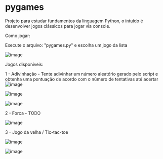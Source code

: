 # pygames
Projeto para estudar fundamentos da linguagem Python, o intuído é desenvolver jogos clássicos para jogar via console.

Como jogar:

Execute o arquivo: "pygames.py" e escolha um jogo da lista

![image](https://user-images.githubusercontent.com/22351037/142693784-3d1a44a3-205d-4ac6-b9ed-caa12e9020d3.png)

Jogos disponíveis:

1 - Adivinhação - Tente adivinhar um número aleatório gerado pelo script e obtenha uma pontuação de acordo com o número de tentativas até acertar
![image](https://user-images.githubusercontent.com/22351037/142693969-b5e6540f-2c47-4c8c-9a86-33b0912ebbd9.png)

![image](https://user-images.githubusercontent.com/22351037/142694009-003d0ecc-ddea-43ef-98b8-fdbe63a83608.png)

![image](https://user-images.githubusercontent.com/22351037/142694106-bec0c61b-61e8-4f3c-97c3-7167441942f0.png)

2 - Forca - TODO

![image](https://user-images.githubusercontent.com/22351037/142694171-6ab7dc6e-5f54-4c43-a4b5-b02a7bc95452.png)



3 - Jogo da velha / Tic-tac-toe

![image](https://user-images.githubusercontent.com/22351037/142694140-1c31be5a-b985-45a4-b2a6-fac9962a2a2c.png)

![image](https://user-images.githubusercontent.com/22351037/142693913-4e17ce1c-38e2-4309-94ee-799e98b908fc.png)

